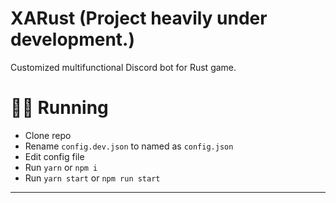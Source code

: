 # XARust (Project heavily under development.)
Customized multifunctional Discord bot for Rust game.




# 🏃‍♀️ Running

-   Clone repo
-   Rename `config.dev.json` to named as `config.json`
-   Edit config file
-   Run `yarn` or `npm i`
-   Run `yarn start` or `npm run start`
****
